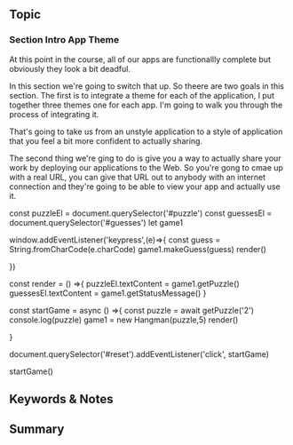 ## Topic
### Section Intro App Theme
At this point in the course, all of our apps are functionallly complete but obviously they look a bit deadful.

In this section we're going to switch that up. So theere are two goals in this section. The first is to integrate a theme for each of the application, I put together three themes one for each app. I'm going to walk you through the process of integrating it. 

That's going to take us from an unstyle application to a style of application that you feel a bit more confident to actually sharing.

The second thing we're ging to do is give you a way to actually share your work by deploying our applications to the Web. So you're gong to cmae up with a real URL, you can give that URL out to anybody with an internet connection and they're going to be able to view your app and actually use it.

const puzzleEl = document.querySelector('#puzzle')
const guessesEl = document.querySelector('#guesses')
let game1 




window.addEventListener('keypress',(e)=>{
    const guess = String.fromCharCode(e.charCode)
    game1.makeGuess(guess)
    render()
    

})

const render = () =>{
    puzzleEl.textContent = game1.getPuzzle()
    guessesEl.textContent = game1.getStatusMessage()
}

const startGame = async () =>{
    const puzzle = await getPuzzle('2')
    console.log(puzzle)
    game1 = new Hangman(puzzle,5)
    render()

}

document.querySelector('#reset').addEventListener('click', startGame)

startGame()

## Keywords & Notes

## Summary